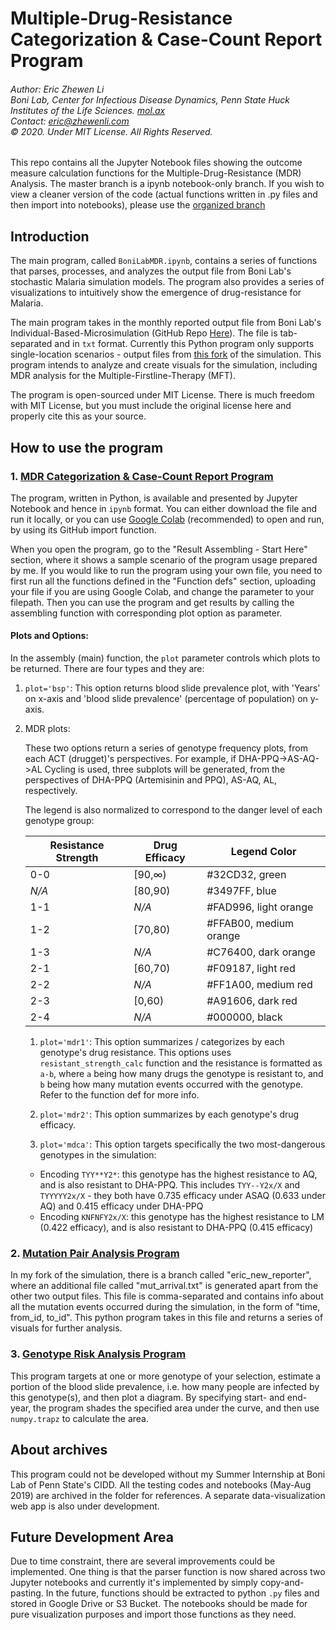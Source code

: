 # Multiple-Drug-Resistance Categorization & Case-Count Report Program

###### Author: Eric Zhewen Li<br/>Boni Lab, Center for Infectious Disease Dynamics, Penn State Huck Institutes of the Life Sciences. [mol.ax](http://mol.ax)<br/>Contact: eric@zhewenli.com<br>&copy; 2020. Under MIT License. All Rights Reserved.

This repo contains all the Jupyter Notebook files showing the outcome measure calculation functions for the Multiple-Drug-Resistance (MDR) Analysis. The master branch is a ipynb notebook-only branch. If you wish to view a cleaner version of the code (actual functions written in .py files and then import into notebooks), please use the [organized branch](/tree//organized)

## Introduction

The main program, called `BoniLabMDR.ipynb`, contains a series of functions that parses, processes, and analyzes the output file from Boni Lab's stochastic Malaria simulation models. The program also provides a series of visualizations to intuitively show the emergence of drug-resistance for Malaria.

The main program takes in the monthly reported output file from Boni Lab's Individual-Based-Microsimulation (GitHub Repo [Here](https://github.com/maciekboni/PSU-CIDD-Malaria-Simulation/)). The file is  tab-separated and in `txt` format. Currently this Python program only supports single-location scenarios - output files from [this fork](https://github.com/lizhewen/PSU-CIDD-Malaria-Simulation) of the simulation. This program intends to analyze and create visuals for the simulation, including MDR analysis for the Multiple-Firstline-Therapy (MFT).

The program is open-sourced under MIT License. There is much freedom with MIT License, but you must include the original license here and properly cite this as your source.

## How to use the program

### 1. [MDR Categorization & Case-Count Report Program](/BoniLabMDR.ipynb)

The program, written in Python, is available and presented by Jupyter Notebook and hence in `ipynb` format. You can either download the file and run it locally, or you can use [Google Colab](https://colab.research.google.com) (recommended) to open and run, by using its GitHub import function.

When you open the program, go to the "Result Assembling - Start Here" section, where it shows a sample scenario of the program usage prepared by me. If you would like to run the program using your own file, you need to first run all the functions defined in the "Function defs" section, uploading your file if you are using Google Colab, and change the parameter to your filepath. Then you can use the program and get results by calling the assembling function with corresponding plot option as parameter.

#### Plots and Options:

In the assembly (main) function, the `plot` parameter controls which plots to be returned. There are four types and they are:

1. `plot='bsp'`: This option returns blood slide prevalence plot, with 'Years' on x-axis and 'blood slide prevalence' (percentage of population) on y-axis.

2. MDR plots:

   These two options return a series of genotype frequency plots, from each ACT (drugget)'s perspectives. For example, if DHA-PPQ->AS-AQ->AL Cycling is used, three subplots will be generated, from the perspectives of DHA-PPQ (Artemisinin and PPQ), AS-AQ, AL, respectively.

   The legend is also normalized to correspond to the danger level of each genotype group:

   | Resistance Strength | Drug Efficacy | Legend Color            |
   | ------------------- | ------------- | ----------------------- |
   | 0-0                 | [90,∞)      | \#32CD32, green         |
   | *N/A* | [80,90)     | \#3497FF, blue          |
   | 1-1                 | *N/A* | \#FAD996, light orange  |
   | 1-2                 | [70,80)     | \#FFAB00, medium orange |
   | 1-3                 | *N/A* | \#C76400, dark orange   |
   | 2-1                 | [60,70)     | \#F09187, light red     |
   | 2-2                 | *N/A* | \#FF1A00, medium red    |
   | 2-3                 | [0,60)      | \#A91606, dark red      |
   | 2-4                 | *N/A* | \#000000, black         |

   1. `plot='mdr1'`: This option summarizes / categorizes by each genotype's drug resistance. This options uses `resistant_strength_calc` function and the resistance is formatted as `a-b`, where `a` being  how many drugs the genotype is resistant to, and `b` being how many mutation events occurred with the genotype. Refer to the function def for more info.

   2. `plot='mdr2'`: This option summarizes by each genotype's drug efficacy.

   3. `plot='mdca'`: This option targets specifically the two most-dangerous genotypes in the simulation:
     - Encoding `TYY**Y2*`: this genotype has the highest resistance to AQ, and is also resistant to DHA-PPQ.
       This includes `TYY--Y2x/X` and `TYYYYY2x/X` - they both have 0.735 efficacy under ASAQ (0.633 under AQ) and 0.415 efficacy under DHA-PPQ
     - Encoding `KNFNFY2x/X`: this genotype has the highest resistance to LM (0.422 efficacy), and is also resistant to DHA-PPQ (0.415 efficacy)

### 2. [Mutation Pair Analysis Program](/MutationPairAnalysis.ipynb)

In my fork of the simulation, there is a branch called "eric_new_reporter", where an additional file called "mut_arrival.txt" is generated apart from the other two output files. This file is comma-separated and contains info about all the mutation events occurred during the simulation, in the form of "time, from_id, to_id". This python program  takes in this file and returns a series of visuals for further analysis.

### 3. [Genotype Risk Analysis Program](/GenotypeRiskAnalysis.ipynb)

This program targets at one or more genotype of your selection, estimate a portion of the blood slide prevalence, i.e. how many people are infected by this genotype(s), and then plot a diagram. By specifying start- and end-year, the program shades the specified area under the curve, and then use `numpy.trapz` to calculate the area.

## About archives

This program could not be developed without my Summer Internship at Boni Lab of Penn State's CIDD. All the testing codes and notebooks (May-Aug 2019) are archived in the folder for references. A separate data-visualization web app is also under development.

## Future Development Area

Due to time constraint, there are several improvements could be implemented. One thing is that the parser function is now shared across two Jupyter notebooks and currently it's implemented by simply copy-and-pasting. In the future, functions should be extracted to python `.py` files and stored in Google Drive or S3 Bucket. The notebooks should be made for pure visualization purposes and import those functions as they need.
